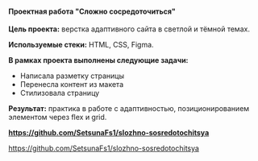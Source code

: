 #### Проектная работа "Сложно сосредоточиться"

**Цель проекта:** верстка адаптивного сайта в светлой и тёмной темах.

**Используемые стеки:** HTML, CSS, Figma.

**В рамках проекта выполнены следующие задачи:**

- Написала разметку страницы
- Перенесла контент из макета
- Стилизовала страницу
  
**Результат:** практика в работе с адаптивностью, позиционированием элементом через flex и grid.
  
**https://github.com/SetsunaFs1/slozhno-sosredotochitsya**


https://github.com/SetsunaFs1/slozhno-sosredotochitsya
